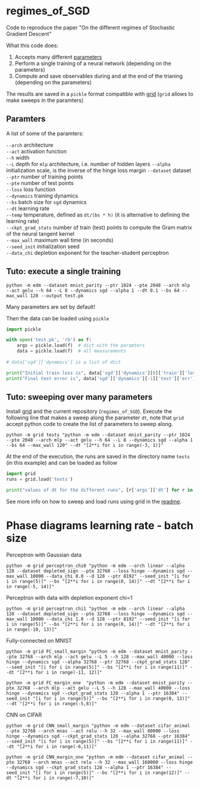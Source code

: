 # regimes_of_SGD
Code to reproduce the paper "On the different regimes of Stochastic Gradient Descent"


What this code does:
1. Accepts many different [parameters](https://anonymous.4open.science/r/SGD_learning_regimes-9302/edm/__main__.py)
2. Perform a single training of a neural network (depending on the parameters)
3. Compute and save observables during and at the end of the trianing (depending on the parameters)

The results are saved in a `pickle` format compatible with [grid](https://anonymous.4open.science/r/grid-E629/README.md) (`grid` allows to make sweeps in the paramters)

## Paramters
A list of some of the paramters:

`--arch`    architecture  
`--act`    activation function  
`--h`    width  
`--L`   depth for `mlp` architecture, i.e. number of hidden layers 
`--alpha`   initialization scale, is the inverse of the hinge loss margin
`--dataset`   dataset  
`--ptr`   number of training points  
`--pte`   number of test points  
`--loss`   loss function  
`--dynamics`   training dynamics  
`--bs`  batch size for `sgd` dynamics  
`--dt`   learning rate  
`--temp`   temperature, defined as `dt/(bs * h)` (it is alternative to defining the learning rate)  
`--ckpt_grad_stats`     number of train (test) points to compute the Gram matrix of the neural tangent kernel  
`--max_wall`     maximum wall time (in seconds)  
`--seed_init`  initialization seed  
`--data_chi`  depletion exponent for the teacher-student perceptron  


## Tuto: execute a single training

```
python -m edm --dataset mnist_parity --ptr 1024 --pte 2048 --arch mlp --act gelu --h 64 --L 8 --dynamics sgd --alpha 1 --dt 0.1 --bs 64 --max_wall 120 --output test.pk
```

Many parameters are set by default!

Then the data can be loaded using `pickle`
```python
import pickle

with open('test.pk', 'rb') as f:
    args = pickle.load(f)  # dict with the paramters
    data = pickle.load(f)  # all measurements
    
# data['sgd']['dynamics'] is a list of dict

print("Initial train loss is", data['sgd']['dynamics'][0]['train']['loss'])
print("Final test error is", data['sgd']['dynamics'][-1]['test']['err'])
```


## Tuto: sweeping over many parameters

Install [grid](https://anonymous.4open.science/r/grid-E629/README.md) and the current repository (`regimes_of_SGD`).
Execute the following line that makes a sweep along the parameter `dt`, note that `grid` accept python code to create the list of parameters to sweep along.

```
python -m grid tests "python -m edm --dataset mnist_parity --ptr 1024 --pte 2048 --arch mlp --act gelu --h 64 --L 8 --dynamics sgd --alpha 1 --bs 64 --max_wall 120" --dt "[2**i for i in range(-3, 1)]"
```

At the end of the execution, the runs are saved in the directory name `tests` (in this example) and can be loaded as follow
```python
import grid
runs = grid.load('tests')

print("values of dt for the different runs", [r['args']['dt'] for r in runs])
```

See more info on how to sweep and load runs using grid in the [readme](https://anonymous.4open.science/r/grid-E629/README.md).


# Phase diagrams learning rate - batch size
Perceptron with Gaussian data
```
python -m grid perceptron_chi0 "python -m edm --arch linear --alpha 128 --dataset depleted_sign --pte 32768 --loss hinge --dynamics sgd --max_wall 10000 --data_chi 0.0 --d 128 --ptr 8192" --seed_init "[i for i in range(5)]" --bs "[2**i for i in range(0, 14)]" --dt "[2**i for i in range(-5, 14)]"
```
Perceptron with data with depletion exponent chi=1
```
python -m grid perceptron_chi1 "python -m edm --arch linear --alpha 128 --dataset depleted_sign --pte 32768 --loss hinge --dynamics sgd --max_wall 10000 --data_chi 1.0 --d 128 --ptr 8192" --seed_init "[i for i in range(5)]" --bs "[2**i for i in range(0, 14)]" --dt "[2**i for i in range(-10, 13)]"
```

Fully-connected on MNIST
```
python -m grid FC_small_margin "python -m edm --dataset mnist_parity --pte 32768 --arch mlp --act gelu --L 5 --h 128 --max_wall 40000 --loss hinge --dynamics sgd --alpha 32768 --ptr 32768 --ckpt_grad_stats 128" --seed_init "[i for i in range(5)]" --bs "[2**i for i in range(11)]" --dt "[2**i for i in range(-11, 12)]"
```
```
python -m grid FC_margin_one  "python -m edm --dataset mnist_parity --pte 32768 --arch mlp --act gelu --L 5 --h 128 --max_wall 40000 --loss hinge --dynamics sgd --ckpt_grad_stats 128 --alpha 1 --ptr 16384" --seed_init "[i for i in range(5)]" --bs "[2**i for i in range(0, 13)]" --dt "[2**i for i in range(-5,8)]"
```

CNN on CIFAR
```
python -m grid CNN_small_margin "python -m edm --dataset cifar_animal --pte 32768 --arch mnas --act relu --h 32 --max_wall 80000 --loss hinge --dynamics sgd --ckpt_grad_stats 128 --alpha 32768 --ptr 16384" --seed_init "[i for i in range(5)]" --bs "[2**i for i in range(11)]" --dt "[2**i for i in range(-6,11)]"
```
```
python -m grid CNN_margin_one "python -m edm --dataset cifar_animal --pte 32768 --arch mnas --act relu --h 32 --max_wall 160000 --loss hinge --dynamics sgd --ckpt_grad_stats 128 --alpha 1 --ptr 16384" --seed_init "[i for i in range(5)]" --bs "[2**i for i in range(12)]" --dt "[2**i for i in range(-7,10)]"
```
